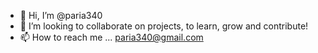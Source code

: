 - 👋 Hi, I’m @paria340
- 🌱 I’m looking to collaborate on projects, to learn, grow and contribute!
- 📫 How to reach me ... paria340@gmail.com

<!---
paria340/paria340 is a ✨ special ✨ repository because its `README.md` (this file) appears on your GitHub profile.
You can click the Preview link to take a look at your changes.
--->
